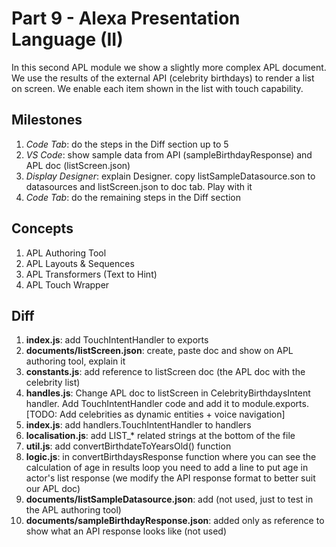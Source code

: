 # Part 9 - Alexa Presentation Language (II)

In this second APL module we show a slightly more complex APL document. We use the results of the external API (celebrity birthdays) to render a list on screen. We enable each item shown in the list with touch capability.

## Milestones

1. *Code Tab*: do the steps in the Diff section up to 5
2. *VS Code*: show sample data from API (sampleBirthdayResponse) and APL doc (listScreen.json)
3. *Display Designer*: explain Designer. copy listSampleDatasource.son to datasources and listScreen.json to doc tab. Play with it
4. *Code Tab*: do the remaining steps in the Diff section

## Concepts

1. APL Authoring Tool
2. APL Layouts & Sequences
3. APL Transformers (Text to Hint)
4. APL Touch Wrapper

## Diff

1. **index.js**: add TouchIntentHandler to exports
2. **documents/listScreen.json**: create, paste doc and show on APL authoring tool, explain it
3. **constants.js**: add reference to listScreen doc (the APL doc with the celebrity list)
4. **handles.js**: Change APL doc to listScreen in CelebrityBirthdaysIntent handler. Add TouchIntentHandler code and add it to module.exports. [TODO: Add celebrities as dynamic entities + voice navigation]
5. **index.js**: add handlers.TouchIntentHandler to handlers
6. **localisation.js**: add LIST_* related strings at the bottom of the file
7. **util.js**: add convertBirthdateToYearsOld() function
8. **logic.js**: in convertBirthdaysResponse function where you can see the calculation of age in results loop you need to add a line to put age in actor's list response (we modify the API response format to better suit our APL doc)
9. **documents/listSampleDatasource.json**: add (not used, just to test in the APL authoring tool)
10. **documents/sampleBirthdayResponse.json**: added only as reference to show what an API response looks like (not used)
